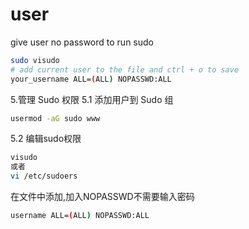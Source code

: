 # user

give user no password to run sudo

```sh
sudo visudo
# add current user to the file and ctrl + o to save
your_username ALL=(ALL) NOPASSWD:ALL
```

5.管理 Sudo 权限
5.1 添加用户到 Sudo 组

```sh
usermod -aG sudo www
```
            
5.2 编辑sudo权限
```sh
visudo
或者
vi /etc/sudoers
```
            
在文件中添加,加入NOPASSWD不需要输入密码
```sh
username ALL=(ALL) NOPASSWD:ALL
```

